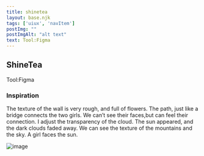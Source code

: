```yaml
---
title: shinetea
layout: base.njk
tags: ['uiux', 'navItem']
postImg: ""
postImgAlt: "alt text"
text: Tool:Figma 
---
```

  <main>
  <div class="detailpage">   
 <div class="description"> 
    <h2 class="dptitle">ShineTea</h2>  
   <p class="dpword">Tool:Figma</p>
  <h3 class="projectdetail">Inspiration</h3>
   <p class="dpword"> The texture of the wall is very rough, and full of flowers. The path, just like a bridge connects the two girls. We can’t see their faces,but can feel their connection. I adjust the transparency of the cloud. The sun appeared, and the dark clouds faded away. We can see the texture of the mountains and the sky. A girl faces the sun. </p>
 </div>  
   <div class="dpimages-width"> 
   <img src="/images/girl-poster.jpg"  class="dp" alt="image"></div>
    </div>
  </main>